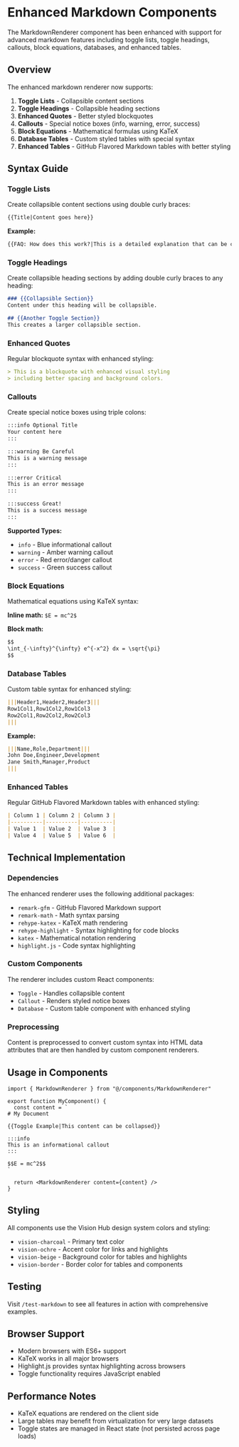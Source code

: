 # Enhanced Markdown Components

The MarkdownRenderer component has been enhanced with support for advanced markdown features including toggle lists, toggle headings, callouts, block equations, databases, and enhanced tables.

## Overview

The enhanced markdown renderer now supports:

1. **Toggle Lists** - Collapsible content sections
2. **Toggle Headings** - Collapsible heading sections  
3. **Enhanced Quotes** - Better styled blockquotes
4. **Callouts** - Special notice boxes (info, warning, error, success)
5. **Block Equations** - Mathematical formulas using KaTeX
6. **Database Tables** - Custom styled tables with special syntax
7. **Enhanced Tables** - GitHub Flavored Markdown tables with better styling

## Syntax Guide

### Toggle Lists

Create collapsible content sections using double curly braces:

```markdown
{{Title|Content goes here}}
```

**Example:**
```markdown
{{FAQ: How does this work?|This is a detailed explanation that can be collapsed or expanded by the user.}}
```

### Toggle Headings

Create collapsible heading sections by adding double curly braces to any heading:

```markdown
### {{Collapsible Section}}
Content under this heading will be collapsible.

## {{Another Toggle Section}}
This creates a larger collapsible section.
```

### Enhanced Quotes

Regular blockquote syntax with enhanced styling:

```markdown
> This is a blockquote with enhanced visual styling
> including better spacing and background colors.
```

### Callouts

Create special notice boxes using triple colons:

```markdown
:::info Optional Title
Your content here
:::

:::warning Be Careful
This is a warning message
:::

:::error Critical
This is an error message
:::

:::success Great!
This is a success message
:::
```

**Supported Types:**
- `info` - Blue informational callout
- `warning` - Amber warning callout  
- `error` - Red error/danger callout
- `success` - Green success callout

### Block Equations

Mathematical equations using KaTeX syntax:

**Inline math:** `$E = mc^2$`

**Block math:**
```markdown
$$
\int_{-\infty}^{\infty} e^{-x^2} dx = \sqrt{\pi}
$$
```

### Database Tables

Custom table syntax for enhanced styling:

```markdown
|||Header1,Header2,Header3|||
Row1Col1,Row1Col2,Row1Col3
Row2Col1,Row2Col2,Row2Col3
|||
```

**Example:**
```markdown
|||Name,Role,Department|||
John Doe,Engineer,Development
Jane Smith,Manager,Product
|||
```

### Enhanced Tables

Regular GitHub Flavored Markdown tables with enhanced styling:

```markdown
| Column 1 | Column 2 | Column 3 |
|----------|----------|----------|
| Value 1  | Value 2  | Value 3  |
| Value 4  | Value 5  | Value 6  |
```

## Technical Implementation

### Dependencies

The enhanced renderer uses the following additional packages:

- `remark-gfm` - GitHub Flavored Markdown support
- `remark-math` - Math syntax parsing
- `rehype-katex` - KaTeX math rendering
- `rehype-highlight` - Syntax highlighting for code blocks
- `katex` - Mathematical notation rendering
- `highlight.js` - Code syntax highlighting

### Custom Components

The renderer includes custom React components:

- `Toggle` - Handles collapsible content
- `Callout` - Renders styled notice boxes
- `Database` - Custom table component with enhanced styling

### Preprocessing

Content is preprocessed to convert custom syntax into HTML data attributes that are then handled by custom component renderers.

## Usage in Components

```tsx
import { MarkdownRenderer } from "@/components/MarkdownRenderer"

export function MyComponent() {
  const content = `
# My Document

{{Toggle Example|This content can be collapsed}}

:::info
This is an informational callout
:::

$$E = mc^2$$
`

  return <MarkdownRenderer content={content} />
}
```

## Styling

All components use the Vision Hub design system colors and styling:

- `vision-charcoal` - Primary text color
- `vision-ochre` - Accent color for links and highlights
- `vision-beige` - Background color for tables and highlights
- `vision-border` - Border color for tables and components

## Testing

Visit `/test-markdown` to see all features in action with comprehensive examples.

## Browser Support

- Modern browsers with ES6+ support
- KaTeX works in all major browsers
- Highlight.js provides syntax highlighting across browsers
- Toggle functionality requires JavaScript enabled

## Performance Notes

- KaTeX equations are rendered on the client side
- Large tables may benefit from virtualization for very large datasets
- Toggle states are managed in React state (not persisted across page loads)
